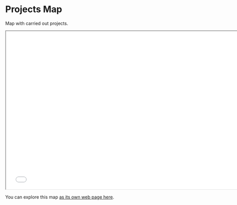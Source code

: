 # Projects Map

Map with carried out projects.

<iframe src="projects.html" height="500" width="750"></iframe>

You can explore this map [as its own web page here](projects.html).
